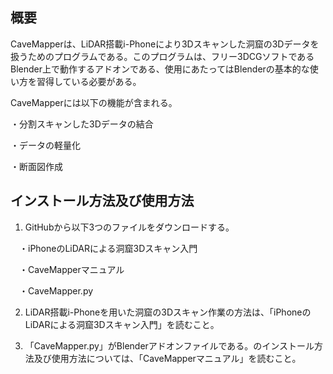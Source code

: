 ## 概要
CaveMapperは、LiDAR搭載i-Phoneにより3Dスキャンした洞窟の3Dデータを扱うためのプログラムである。このプログラムは、フリー3DCGソフトであるBlender上で動作するアドオンである、使用にあたってはBlenderの基本的な使い方を習得している必要がある。

CaveMapperには以下の機能が含まれる。

・分割スキャンした3Dデータの結合

・データの軽量化

・断面図作成

## インストール方法及び使用方法
1. GitHubから以下3つのファイルをダウンロードする。

　・iPhoneのLiDARによる洞窟3Dスキャン入門
 
　・CaveMapperマニュアル
 
　・CaveMapper.py
 
2. LiDAR搭載i-Phoneを用いた洞窟の3Dスキャン作業の方法は、「iPhoneのLiDARによる洞窟3Dスキャン入門」を読むこと。

3. 「CaveMapper.py」がBlenderアドオンファイルである。のインストール方法及び使用方法については、「CaveMapperマニュアル」を読むこと。

